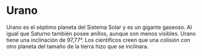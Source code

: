 # Urano

Urano es el séptimo planeta del Sistema Solar y es un gigante gaseoso. Al igual
que Saturno también posee anillos, aunque son menos visibles. Urano tiene una
inclinación de 97,77°. Los científicos creen que una colisión con otro planeta
del tamaño de la tierra hizo que se inclinara.

